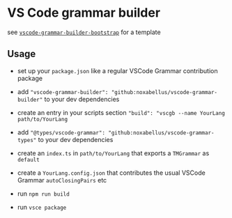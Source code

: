 # VS Code grammar builder

see [`vscode-grammar-builder-bootstrap`](https://github.com/noxabellus/vscode-grammar-builder-bootstrap) for a template

## Usage

+ set up your `package.json` like a regular VSCode Grammar contribution package

+ add `"vscode-grammar-builder": "github:noxabellus/vscode-grammar-builder"`
to your dev dependencies

+ create an entry in your scripts section
`"build": "vscgb --name YourLang path/to/YourLang`

+ add `"@types/vscode-grammar": "github:noxabellus/vscode-grammar-types"`
to your dev dependencies

+ create an `index.ts` in `path/to/YourLang`
that exports a `TMGrammar` as `default`

+ create a `YourLang.config.json` that contributes the usual
VSCode Grammar `autoClosingPairs` etc

+ run `npm run build`

+ run `vsce package`
